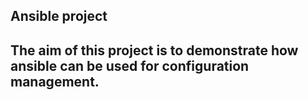 ## Ansible project

## The aim of this  project is to demonstrate how ansible can be used for configuration management.

